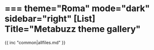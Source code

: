 ===
theme="Roma"
mode="dark"
sidebar="right"
[List]
Title="Metabuzz theme gallery"
===

{{ inc "common|allfiles.md" }}

